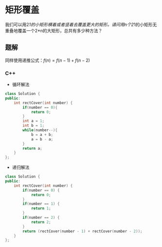 # 矩形覆盖

我们可以用2*1的小矩形横着或者竖着去覆盖更大的矩形。请问用n个2*1的小矩形无重叠地覆盖一个2*n的大矩形，总共有多少种方法？

## 题解

同样使用递推公式：$f(n)=f(n-1)+f(n-2)$

### C++

- 循环解法

```cpp
class Solution {
public:
    int rectCover(int number) {
        if(number == 0){
            return 0;
        }
        int a = 1;
        int b = 1;
        while(number--){
            b = a + b;
            a = b - a;
        }
        return a;
    }
};
```

- 递归解法

```cpp
class Solution {
public:
    int rectCover(int number) {
        if(number == 0) {
            return 0;
        }
        if(number == 1) {
            return 1;
        }
        if(number == 2) {
            return 2;
        }
        return (rectCover(number - 1) + rectCover(number - 2));
    }
};
```
